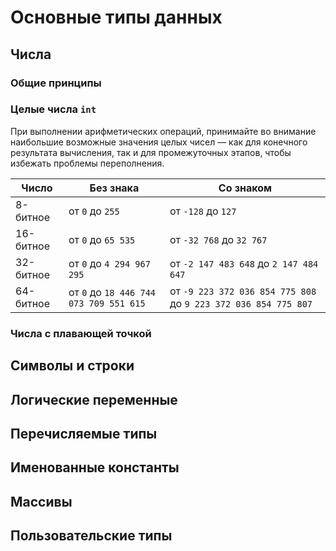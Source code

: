 # Основные типы данных

## Числа

### Общие принципы

### Целые числа `int`

При выполнении арифметических операций, принимайте во внимание наибольшие возможные значения целых чисел — как для конечного результата вычисления, так и для промежуточных этапов, чтобы избежать проблемы переполнения.

| Число     | Без знака                              | Со знаком                                                      |
| --------- | -------------------------------------- | -------------------------------------------------------------- |
| 8-битное  | от `0` до `255`                        | от `-128` до `127`                                             |
| 16-битное | от `0` до `65 535`                     | от `-32 768` до `32 767`                                       |
| 32-битное | от `0` до `4 294 967 295`              | от `-2 147 483 648` до `2 147 484 647`                         |
| 64-битное | от `0` до `18 446 744 073 709 551 615` | от `-9 223 372 036 854 775 808` до `9 223 372 036 854 775 807` |

### Числа с плавающей точкой

## Символы и строки

## Логические переменные

## Перечисляемые типы

## Именованные константы

## Массивы

## Пользовательские типы
